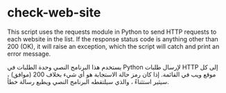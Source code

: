 # check-web-site

This script uses the requests module in Python to send HTTP requests to each website in the list.
If the response status code is anything other than 200 (OK),
it will raise an exception, which the script will catch and print an error message.

يستخدم هذا البرنامج النصي وحدة الطلبات في Python لإرسال طلبات HTTP إلى كل موقع ويب في القائمة.
إذا كان رمز حالة الاستجابة هو أي شيء بخلاف 200 (موافق) ،
سيثير استثناءً ، والذي سيلتقطه البرنامج النصي ويطبع رسالة خطأ.
